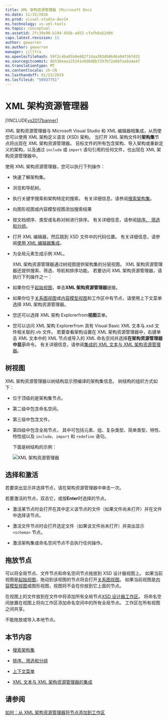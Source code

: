 ```yaml
---
title: XML 架构资源管理器 |Microsoft Docs
ms.date: 11/15/2016
ms.prod: visual-studio-dev14
ms.technology: vs-xml-tools
ms.topic: conceptual
ms.assetid: 2fc39e98-b194-456b-a452-cfafb0a52d66
caps.latest.revision: 11
author: gewarren
ms.author: gewarren
manager: jillfra
ms.openlocfilehash: 59f2c4ba05b0e802f1daa303db0646a94f36fd31
ms.sourcegitcommit: 8b538eea125241e9d6d8b7297b72a66faa9a4a47
ms.translationtype: MT
ms.contentlocale: zh-CN
ms.lasthandoff: 01/23/2019
ms.locfileid: "58937751"
---
```

# <a name="xml-schema-explorer"></a>XML 架构资源管理器
[!INCLUDE[vs2017banner](../includes/vs2017banner.md)]

  
XML 架构资源管理器与 Microsoft Visual Studio 和 XML 编辑器相集成，从而使您可以使用 XML 架构定义语言 (XSD) 架构。 当打开 XML 架构文件时**架构集**节点将出现在 XML 架构资源管理器。 目标文件的所有包含架构、导入架构或重新定义的架构，以及通过 `include` 或 `import` 语句引用的任何文件，也出现在 XML 架构资源管理器中。  
  
 使用 XML 架构资源管理器，您可以执行下列操作：  
  
- 快速了解架构集。  
  
- 浏览和导航树。  
  
- 执行关键字搜索和架构特定的搜索。 有关详细信息，请参阅[搜索架构集](../xml-tools/searching-the-schema-set.md)。  
  
- 向图形视图或内容模型视图添加搜索结果  
  
- 按文档顺序、类型或名称对树进行排序。 有关详细信息，请参阅[排序、 筛选和分组](../xml-tools/sorting-filtering-and-grouping-xml-schema-explorer.md)。  
  
- 打开 XML 编辑器，然后跳到 XSD 文件中的代码位置。 有关详细信息，请参阅[使用 XML 编辑器集成](../xml-tools/integration-with-xml-editor.md)。  
  
- 为全局元素生成示例 XML。  
  
  XML 架构资源管理器通过树视图提供架构集的分层视图。 XML 架构资源管理器还提供搜索、筛选、导航和排序功能。 若要访问 XML 架构资源管理器，请执行下列操作之一：  
  
- 如果你位于[起始视图](../xml-tools/start-view.md)，单击**XML 架构资源管理器**链接。  
  
- 如果你位于[关系图视图](../xml-tools/graph-view.md)或[内容模型视图](../xml-tools/content-model-view.md)和工作区中有节点，请使用上下文菜单选择 XML 架构资源管理器。  
  
- 您还可以选择 XML 架构 Explorerfrom**视图**菜单。  
  
- 您可以访问 XML 架构 Explorerfrom 具有 Visual Basic XML 文本与.xsd 文件相关联的.vb 文件。 若要查看架构设置在 XML 架构资源管理器中，右键单击 XML 文本中的 XML 节点或导入的 XML 命名空间并选择**在架构资源管理器中显示**命令。 有关详细信息，请参阅[集成的 XML 文本与 XML 架构资源管理器](../xml-tools/integration-of-xml-literals-with-xml-schema-explorer.md)。  
  
## <a name="tree-view"></a>树视图  
 XML 架构资源管理器以树结构显示预编译的架构集信息。 树结构的组织方式如下：  
  
- 位于顶级的是架构集节点。  
  
- 第二级中包含命名空间。  
  
- 第三级中包含文件。  
  
- 第四级中包含全局节点， 其中可包括元素、组、复杂类型、简单类型、特性、特性组以及 `include`、`import` 和 `redefine` 语句。  
  
  下面是树结构的示例：  
  
  ![XML 架构资源管理器](../xml-tools/media/xmlschemaexplorer.gif "XMLSchemaExplorer")  
  
## <a name="selection-and-activation"></a>选择和激活  
 若要突出显示并选择节点，请在架构资源管理器中单击一次。  
  
 若要激活的节点，双击它，或按**Enter**时选择的节点。  
  
-   激活某节点时会打开在其中定义该节点的文件（如果文件尚未打开）并在文件中选择该节点。  
  
-   激活文件节点时会打开选定文件（如果该文件尚未打开）并突出显示 `<schema>` 节点。  
  
-   激活架构集或命名空间节点不会执行任何操作。  
  
## <a name="draging-and-dropping-nodes"></a>拖放节点  
 可以将全局节点、文件节点和命名空间节点拖放到 XSD 设计器视图上。 如果当前视图是[起始视图](../xml-tools/start-view.md)，拖动到该视图的节点将会打开[关系图视图](../xml-tools/graph-view.md)。 如果当前视图是[内容模型视图](../xml-tools/content-model-view.md)或图形视图，视图将不会在你放到它上面的节点。  
  
 在视图上的文件放到在文件中将添加所有全局节点[XSD 设计器工作区](../xml-tools/xml-schema-designer-workspace.md)。 将命名空间放置在视图上将向工作区添加命名空间中的所有全局节点。 工作区在所有视图之间共享。  
  
 不能拖放或导入本地节点。  
  
## <a name="in-this-section"></a>本节内容  
  
-   [搜索架构集](../xml-tools/searching-the-schema-set.md)  
  
-   [排序、筛选和分组](../xml-tools/sorting-filtering-and-grouping-xml-schema-explorer.md)  
  
-   [上下文菜单](../xml-tools/context-menus-xml-schema-explorer.md)  
  
-   [XML 文本与 XML 架构资源管理器的集成](../xml-tools/integration-of-xml-literals-with-xml-schema-explorer.md)  
  
## <a name="see-also"></a>请参阅  
 [如何：从 XML 架构资源管理器将节点添加到工作区](../xml-tools/how-to-add-nodes-to-the-workspace-from-the-xml-schema-explorer.md)
